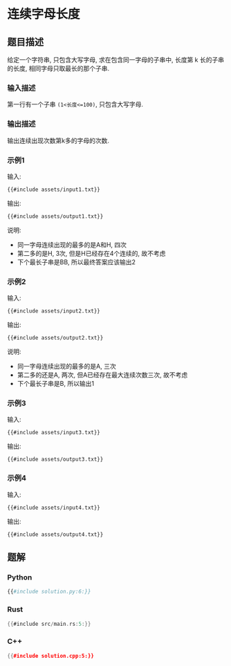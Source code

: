 # 连续字母长度

## 题目描述

给定一个字符串, 只包含大写字母, 求在包含同一字母的子串中, 长度第 k 长的子串的长度, 相同字母只取最长的那个子串.

### 输入描述

第一行有一个子串 `(1<长度<=100)`, 只包含大写字母.

### 输出描述

输出连续出现次数第k多的字母的次数.

### 示例1

输入:

```text
{{#include assets/input1.txt}}
```

输出:

```text
{{#include assets/output1.txt}}
```

说明:

- 同一字母连续出现的最多的是A和H, 四次
- 第二多的是H, 3次, 但是H已经存在4个连续的, 故不考虑
- 下个最长子串是BB, 所以最终答案应该输出2

### 示例2

输入:

```text
{{#include assets/input2.txt}}
```

输出:

```text
{{#include assets/output2.txt}}
```

说明:

- 同一字母连续出现的最多的是A, 三次
- 第二多的还是A, 两次, 但A已经存在最大连续次数三次, 故不考虑
- 下个最长子串是B, 所以输出1

### 示例3

输入:

```text
{{#include assets/input3.txt}}
```

输出:

```text
{{#include assets/output3.txt}}
```

### 示例4

输入:

```text
{{#include assets/input4.txt}}
```

输出:

```text
{{#include assets/output4.txt}}
```

## 题解

### Python

```python
{{#include solution.py:6:}}
```

### Rust

```rust
{{#include src/main.rs:5:}}
```

### C++

```cpp
{{#include solution.cpp:5:}}
```
